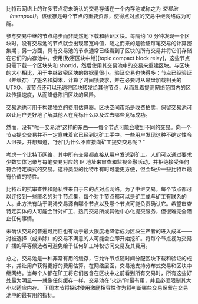 <!--
  300 to 1000 words
  put title in main newsletter
  put links in this file
  for any subheads use h3 (i.e., ###)
  illustrations welcome (max width 800px)
  if uncertain about anything, just do what seems best and harding will edit
-->

比特币网络上的许多节点将未确认的交易存储在一个内存池或称之为 _交易池（mempool）_。该缓存是每个节点的重要资源，使得点对点的交易中继网络成为可能。

参与交易中继的节点稳步而非陡然地下载和验证区块。每隔约 10 分钟发现一个区块时，没有交易池的节点就会出现带宽峰值，随之而来的是验证每笔交易的计算密集期；另一方面，具有交易池的节点通常已经看到了区块的所有交易并将它们存储在它们的内存池中。使用[致密区块中继][topic compact block relay]，这些节点只需下载一个区块头和 shortid，然后使用其交易池中的交易来重建区块。与区块的大小相比，用于中继致密区块的数据量很小。验证交易也快得多：节点已经验证（并缓存）了签名和脚本，计算了时间锁要求，并在必要时从磁盘加载相关的 UTXO。该节点还可以迅速将区块转发给其他节点，从而显着提高网络范围内的区块传播速度，从而降低陈旧区块的风险。

交易池也可用于构建独立的费用估算器。区块空间市场是收费拍卖，保留交易池可以让用户更好地了解其他人在竞标什么以及过去哪些竞标成功。

然而，没有“唯一交易池”这样的东西——每个节点可能会收到不同的交易。向一个节点提交交易并不一定意味着它已经到达矿工手中。一些用户发现这种不确定性令人沮丧，并想知道，“我们为什么不直接向矿工提交交易呢？”

考虑一个比特币网络，其中所有交易都直接从用户发送到矿工。人们可以通过要求少数实体记录与每笔交易对应的 IP 地址来审查和监视金融活动，并拒绝接受任何符合特定模式的交易。这种类型的比特币有时可能更方便，但会缺少一些比特币最有价值的特性。

比特币的抗审查性和隐私性来自于它的点对点网络。为了中继交易，每个节点都可以连接到一些匿名的对手节点集，每个对手节点都可以是矿工或与矿工有联系的人。此方法有助于混淆交易源自哪个节点以及哪个节点可能负责确认它。希望审查特定实体的人可能会针对矿工、热门交易所或其他中心化提交服务，但很难完全阻止任何事情。

未确认交易的普遍可用性也有助于最大限度地降低成为区块生产者的进入成本——对被选择（或排除）的交易不满意的人可能会立即开始挖矿。将每个节点视为交易广播的平等候选者可避免给予任何矿工特权访问交易及其费用。

总之，交易池是一种非常有用的缓存，它允许节点随时间分配区块下载和验证的成本，并让用户获得更好的费用估算。在网络层面，交易池支持分布式交易和区块中继网络。当每个人都在矿工将它们包含在区块中之前看到所有交易时，所有这些好处最为明显——就像任何缓存一样，交易池在“火热”时最有用，并且必须限制其大小以适应内存。
下周本节将探讨使用激励相容性作为将判断哪些交易保留在交易池中的最有用的指标。
